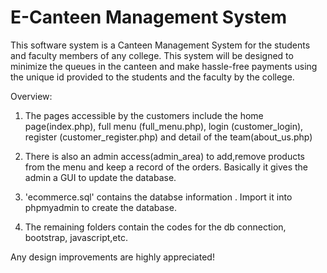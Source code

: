 # E-Canteen Management System
 
This software system is a Canteen Management System for the students and faculty members of any college. This system will be designed to minimize the queues in the canteen and make hassle-free  payments using the unique id provided to the students and the faculty by the college.

Overview:
1. The pages accessible by the customers include the home page(index.php), full menu (full_menu.php), login (customer_login), register (customer_register.php) and detail of the team(about_us.php)

2. There is also an admin access(admin_area) to add,remove products from the menu and keep a record of the orders. Basically it gives
    the admin a GUI to update the database.

3.  'ecommerce.sql' contains the databse information . Import it into phpmyadmin to create the database.

4. The remaining folders contain the codes for the db connection, bootstrap, javascript,etc.

Any design improvements are highly appreciated! 
